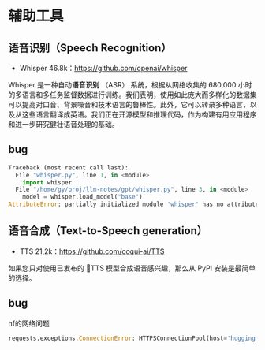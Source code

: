 # 辅助工具

## 语音识别（Speech Recognition）

- Whisper 46.8k：<https://github.com/openai/whisper>

Whisper 是一种自动**语音识别** （ASR） 系统，根据从网络收集的 680,000 小时的多语言和多任务监督数据进行训练。我们表明，使用如此庞大而多样化的数据集可以提高对口音、背景噪音和技术语言的鲁棒性。此外，它可以转录多种语言，以及从这些语言翻译成英语。我们正在开源模型和推理代码，作为构建有用应用程序和进一步研究健壮语音处理的基础。

## bug

```py
Traceback (most recent call last):
  File "whisper.py", line 1, in <module>
    import whisper
  File "/home/gy/proj/llm-notes/gpt/whisper.py", line 3, in <module>
    model = whisper.load_model("base")
AttributeError: partially initialized module 'whisper' has no attribute 'load_model' (most likely due to a circular import)
```

## 语音合成（Text-to-Speech generation）

- TTS 21,2k：<https://github.com/coqui-ai/TTS>

如果您只对使用已发布的 🐸TTS 模型合成语音感兴趣，那么从 PyPI 安装是最简单的选择。

## bug

hf的网络问题
```py
requests.exceptions.ConnectionError: HTTPSConnectionPool(host='huggingface.co', port=443): Max retries exceeded with url: /coqui/XTTS-v1/resolve/hifigan/model.pth (Caused by NewConnectionError('<urllib3.connection.HTTPSConnection object at 0x7f5ed5c620e0>: Failed to establish a new connection: [Errno 101] Network is unreachable'))
```
